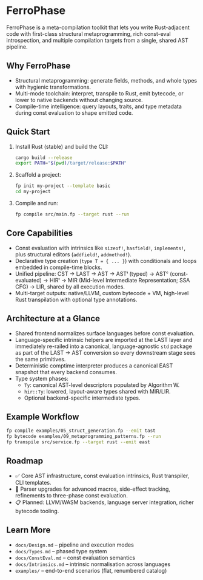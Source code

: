 # FerroPhase

FerroPhase is a meta-compilation toolkit that lets you write Rust-adjacent code with first-class structural metaprogramming, rich const-eval introspection, and multiple compilation targets from a single, shared AST pipeline.

## Why FerroPhase

- Structural metaprogramming: generate fields, methods, and whole types with hygienic transformations.
- Multi-mode toolchain: interpret, transpile to Rust, emit bytecode, or lower to native backends without changing source.
- Compile-time intelligence: query layouts, traits, and type metadata during const evaluation to shape emitted code.

## Quick Start

1. Install Rust (stable) and build the CLI:
   ```bash
   cargo build --release
   export PATH="$(pwd)/target/release:$PATH"
   ```
2. Scaffold a project:
   ```bash
   fp init my-project --template basic
   cd my-project
   ```
3. Compile and run:
   ```bash
   fp compile src/main.fp --target rust --run
   ```

## Core Capabilities

- Const evaluation with intrinsics like `sizeof!`, `hasfield!`, `implements!`, plus structural editors (`addfield!`, `addmethod!`).
- Declarative type creation (`type T = { ... }`) with conditionals and loops embedded in compile-time blocks.
- Unified pipeline: CST → LAST → AST → ASTᵗ (typed) → ASTᶜ (const-evaluated) → HIRᵗ → MIR (Mid-level Intermediate Representation; SSA CFG) → LIR, shared by all execution modes.
- Multi-target outputs: native/LLVM, custom bytecode + VM, high-level Rust transpilation with optional type annotations.

## Architecture at a Glance

- Shared frontend normalizes surface languages before const evaluation.
- Language-specific intrinsic helpers are imported at the LAST layer and immediately re-railed into a canonical, language-agnostic `std` package as part of the LAST → AST conversion so every downstream stage sees the same primitives.
- Deterministic comptime interpreter produces a canonical EAST snapshot that every backend consumes.
- Type system phases:
  - `Ty`: canonical AST-level descriptors populated by Algorithm W.
  - `hir::Ty`: lowered, layout-aware types shared with MIR/LIR.
  - Optional backend-specific intermediate types.

## Example Workflow

```bash
fp compile examples/05_struct_generation.fp --emit tast
fp bytecode examples/09_metaprogramming_patterns.fp --run
fp transpile src/service.fp --target rust --emit east
```

## Roadmap

- ✅ Core AST infrastructure, const evaluation intrinsics, Rust transpiler, CLI templates.
- 🚧 Parser upgrades for advanced macros, side-effect tracking, refinements to three-phase const evaluation.
- 📋 Planned: LLVM/WASM backends, language server integration, richer bytecode tooling.

## Learn More

- `docs/Design.md` – pipeline and execution modes
- `docs/Types.md` – phased type system
- `docs/ConstEval.md` – const evaluation semantics
- `docs/Intrinsics.md` – intrinsic normalisation across languages
- `examples/` – end-to-end scenarios (flat, renumbered catalog)
